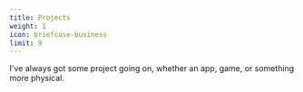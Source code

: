```yaml
---
title: Projects
weight: 1
icon: briefcase-business
limit: 9
---
```


I've always got some project going on, whether an app, game, or something more physical.
